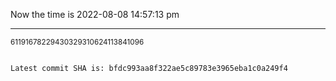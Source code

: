 Now the time is 2022-08-08 14:57:13 pm

---

<small>61191678229430329310624113841096</small>

```txt

Latest commit SHA is: bfdc993aa8f322ae5c89783e3965eba1c0a249f4
```
